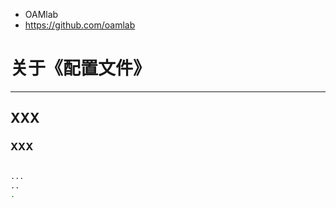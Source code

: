 - OAMlab
- https://github.com/oamlab

# 关于《配置文件》

- ----------------------------

## XXX

### XXX

``` bash

...
..
.

```